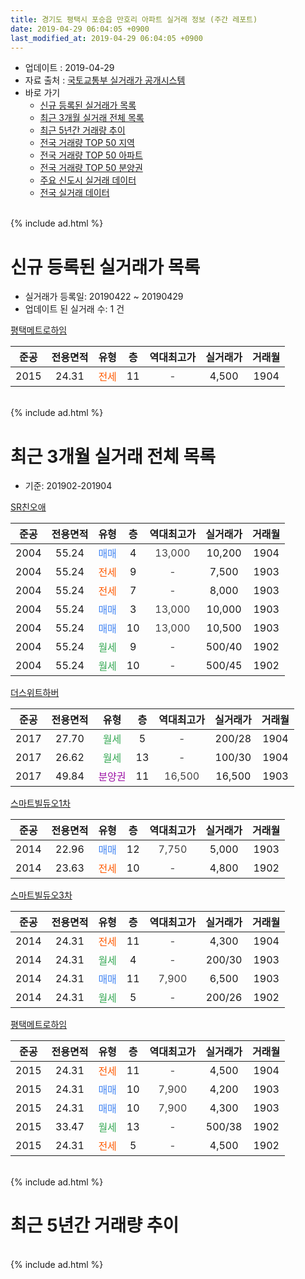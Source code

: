 ```yaml
---
title: 경기도 평택시 포승읍 만호리 아파트 실거래 정보 (주간 레포트)
date: 2019-04-29 06:04:05 +0900
last_modified_at: 2019-04-29 06:04:05 +0900
---
```


* 업데이트 : 2019-04-29
* 자료 출처 : [국토교통부 실거래가 공개시스템](http://rt.molit.go.kr)
* 바로 가기
    * [신규 등록된 실거래가 목록](#신규-등록된-실거래가-목록)
    * [최근 3개월 실거래 전체 목록](#최근-3개월-실거래-전체-목록)
    * [최근 5년간 거래량 추이](#최근-5년간-거래량-추이)
    * [전국 거래량 TOP 50 지역](https://inasie.github.io/apt-trade-info/최근-3개월-전국에서-가장-거래가-많이-발생한-지역)
    * [전국 거래량 TOP 50 아파트](https://inasie.github.io/apt-trade-info/최근-3개월-전국에서-가장-거래가-많이-발생한-아파트)
    * [전국 거래량 TOP 50 분양권](https://inasie.github.io/apt-trade-info/최근-3개월-전국에서-가장-거래가-많이-발생한-분양권)
    * [주요 신도시 실거래 데이터](https://inasie.github.io/apt-trade-info/주요-신도시)
    * [전국 실거래 데이터](https://inasie.github.io/apt-trade-info/전국)
<br>
{% include ad.html %}
<br>

# 신규 등록된 실거래가 목록
* 실거래가 등록일: 20190422 ~ 20190429
* 업데이트 된 실거래 수: 1 건


[평택메트로하임](https://search.naver.com/search.naver?query=%EA%B2%BD%EA%B8%B0%EB%8F%84+%ED%8F%89%ED%83%9D%EC%8B%9C+%ED%8F%AC%EC%8A%B9%EC%9D%8D+%EB%A7%8C%ED%98%B8%EB%A6%AC+%ED%8F%89%ED%83%9D%EB%A9%94%ED%8A%B8%EB%A1%9C%ED%95%98%EC%9E%84)

|준공|전용면적|유형|층|역대최고가|실거래가|거래월|
|:---:|:---:|:---:|:---:|:---:|:---:|:---:|
|2015|24.31|<span style="color:#ff5a00">전세</span>|11|<span style="color:#444444">-</span>|4,500|1904|


<br>
{% include ad.html %}
<br>

# 최근 3개월 실거래 전체 목록
* 기준: 201902-201904


[SR친오애](https://search.naver.com/search.naver?query=%EA%B2%BD%EA%B8%B0%EB%8F%84+%ED%8F%89%ED%83%9D%EC%8B%9C+%ED%8F%AC%EC%8A%B9%EC%9D%8D+%EB%A7%8C%ED%98%B8%EB%A6%AC+SR%EC%B9%9C%EC%98%A4%EC%95%A0)

|준공|전용면적|유형|층|역대최고가|실거래가|거래월|
|:---:|:---:|:---:|:---:|:---:|:---:|:---:|
|2004|55.24|<span style="color:#4285f3">매매</span>|4|<span style="color:#444444">13,000</span>|10,200|1904|
|2004|55.24|<span style="color:#ff5a00">전세</span>|9|<span style="color:#444444">-</span>|7,500|1903|
|2004|55.24|<span style="color:#ff5a00">전세</span>|7|<span style="color:#444444">-</span>|8,000|1903|
|2004|55.24|<span style="color:#4285f3">매매</span>|3|<span style="color:#444444">13,000</span>|10,000|1903|
|2004|55.24|<span style="color:#4285f3">매매</span>|10|<span style="color:#444444">13,000</span>|10,500|1903|
|2004|55.24|<span style="color:#34a853">월세</span>|9|<span style="color:#444444">-</span>|500/40|1902|
|2004|55.24|<span style="color:#34a853">월세</span>|10|<span style="color:#444444">-</span>|500/45|1902|

[더스위트하버](https://search.naver.com/search.naver?query=%EA%B2%BD%EA%B8%B0%EB%8F%84+%ED%8F%89%ED%83%9D%EC%8B%9C+%ED%8F%AC%EC%8A%B9%EC%9D%8D+%EB%A7%8C%ED%98%B8%EB%A6%AC+%EB%8D%94%EC%8A%A4%EC%9C%84%ED%8A%B8%ED%95%98%EB%B2%84)

|준공|전용면적|유형|층|역대최고가|실거래가|거래월|
|:---:|:---:|:---:|:---:|:---:|:---:|:---:|
|2017|27.70|<span style="color:#34a853">월세</span>|5|<span style="color:#444444">-</span>|200/28|1904|
|2017|26.62|<span style="color:#34a853">월세</span>|13|<span style="color:#444444">-</span>|100/30|1904|
|2017|49.84|<span style="color:#9C11A5">분양권</span>|11|<span style="color:#444444">16,500</span>|16,500|1903|

[스마트빌듀오1차](https://search.naver.com/search.naver?query=%EA%B2%BD%EA%B8%B0%EB%8F%84+%ED%8F%89%ED%83%9D%EC%8B%9C+%ED%8F%AC%EC%8A%B9%EC%9D%8D+%EB%A7%8C%ED%98%B8%EB%A6%AC+%EC%8A%A4%EB%A7%88%ED%8A%B8%EB%B9%8C%EB%93%80%EC%98%A41%EC%B0%A8)

|준공|전용면적|유형|층|역대최고가|실거래가|거래월|
|:---:|:---:|:---:|:---:|:---:|:---:|:---:|
|2014|22.96|<span style="color:#4285f3">매매</span>|12|<span style="color:#444444">7,750</span>|5,000|1903|
|2014|23.63|<span style="color:#ff5a00">전세</span>|10|<span style="color:#444444">-</span>|4,800|1902|

[스마트빌듀오3차](https://search.naver.com/search.naver?query=%EA%B2%BD%EA%B8%B0%EB%8F%84+%ED%8F%89%ED%83%9D%EC%8B%9C+%ED%8F%AC%EC%8A%B9%EC%9D%8D+%EB%A7%8C%ED%98%B8%EB%A6%AC+%EC%8A%A4%EB%A7%88%ED%8A%B8%EB%B9%8C%EB%93%80%EC%98%A43%EC%B0%A8)

|준공|전용면적|유형|층|역대최고가|실거래가|거래월|
|:---:|:---:|:---:|:---:|:---:|:---:|:---:|
|2014|24.31|<span style="color:#ff5a00">전세</span>|11|<span style="color:#444444">-</span>|4,300|1904|
|2014|24.31|<span style="color:#34a853">월세</span>|4|<span style="color:#444444">-</span>|200/30|1903|
|2014|24.31|<span style="color:#4285f3">매매</span>|11|<span style="color:#444444">7,900</span>|6,500|1903|
|2014|24.31|<span style="color:#34a853">월세</span>|5|<span style="color:#444444">-</span>|200/26|1902|

[평택메트로하임](https://search.naver.com/search.naver?query=%EA%B2%BD%EA%B8%B0%EB%8F%84+%ED%8F%89%ED%83%9D%EC%8B%9C+%ED%8F%AC%EC%8A%B9%EC%9D%8D+%EB%A7%8C%ED%98%B8%EB%A6%AC+%ED%8F%89%ED%83%9D%EB%A9%94%ED%8A%B8%EB%A1%9C%ED%95%98%EC%9E%84)

|준공|전용면적|유형|층|역대최고가|실거래가|거래월|
|:---:|:---:|:---:|:---:|:---:|:---:|:---:|
|2015|24.31|<span style="color:#ff5a00">전세</span>|11|<span style="color:#444444">-</span>|4,500|1904|
|2015|24.31|<span style="color:#4285f3">매매</span>|10|<span style="color:#444444">7,900</span>|4,200|1903|
|2015|24.31|<span style="color:#4285f3">매매</span>|10|<span style="color:#444444">7,900</span>|4,300|1903|
|2015|33.47|<span style="color:#34a853">월세</span>|13|<span style="color:#444444">-</span>|500/38|1902|
|2015|24.31|<span style="color:#ff5a00">전세</span>|5|<span style="color:#444444">-</span>|4,500|1902|


<br>
{% include ad.html %}
<br>

# 최근 5년간 거래량 추이


<div style="width:100%;">
    <canvas id="deal_progress" height="200"></canvas>
</div>

<script>
new Chart(document.getElementById("deal_progress"), {
    type: 'line',
    data: {
        labels: ['201404','201405','201406','201407','201408','201409','201410','201411','201412','201501','201502','201503','201504','201505','201506','201507','201508','201509','201510','201511','201512','201601','201602','201603','201604','201605','201606','201607','201608','201609','201610','201611','201612','201701','201702','201703','201704','201705','201706','201707','201708','201709','201710','201711','201712','201801','201802','201803','201804','201805','201806','201807','201808','201809','201810','201811','201812','201901','201902','201903','201904'],
        datasets: [{
            label: '매매',
            pointRadius: 1,
            data: [7, 2, 5, 9, 4, 9, 9, 8, 2, 11, 3, 13, 6, 4, 3, 6, 7, 5, 9, 5, 4, 10, 4, 8, 5, 4, 5, 8, 5, 5, 5, 2, 3, 3, 3, 6, 10, 2, 5, 6, 4, 2, 2, 5, 3, 4, 1, 3, 3, 2, 4, 1, 4, 0, 12, 4, 2, 1, 0, 7, 1],
            borderColor: "rgba(255, 201, 14, 1)",
            backgroundColor: "rgba(255, 201, 14, 0.5)",
            fill: false,
            lineTension: 0
        },{
            label: '전월세',
            pointRadius: 1,
            data: [3, 1, 1, 0, 4, 6, 7, 2, 3, 1, 6, 8, 15, 4, 16, 16, 21, 17, 13, 11, 7, 13, 10, 6, 4, 3, 7, 6, 9, 6, 6, 7, 4, 5, 9, 5, 6, 5, 4, 12, 2, 9, 2, 5, 8, 12, 5, 5, 3, 3, 10, 2, 4, 3, 0, 4, 5, 9, 6, 3, 4],
            borderColor: "rgba(0, 141, 185, 1)",
            backgroundColor: "rgba(0, 141, 185, 0.5)",
            fill: false,
            lineTension: 0
        }
        ]
    },
    options: {
        responsive: true,
        title: {
            display: false
        },
        tooltips: {
            mode: 'index',
            intersect: false
        },
        hover: {
            mode: 'nearest',
            intersect: true
        },
        scales: {
            xAxes: [{
                display: true,
                scaleLabel: {
                    display: true,
                    labelString: '년/월'
                }
            }],
            yAxes: [{
                display: true,
                ticks: {
                    suggestedMin: 0,
                },
                scaleLabel: {
                    display: true,
                    labelString: '실거래 수'
                }
            }]
        }
    }
});

</script>


<br>
{% include ad.html %}
<br>

